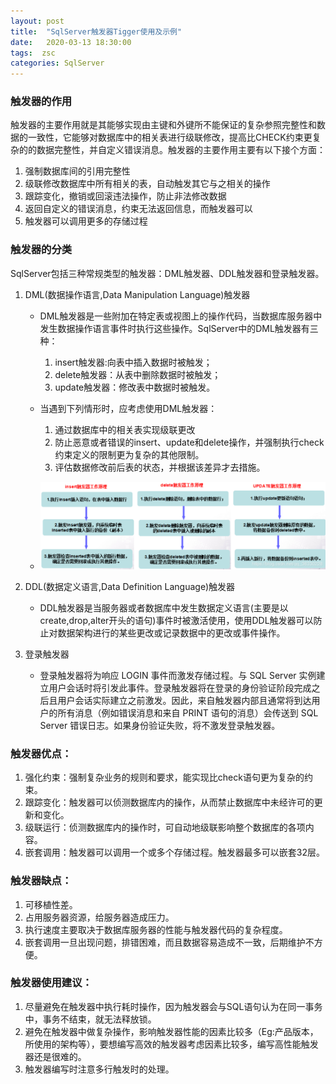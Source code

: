 ```yaml
---
layout: post
title:  "SqlServer触发器Tigger使用及示例"
date:   2020-03-13 18:30:00
tags:  zsc
categories: SqlServer
---
```



### 触发器的作用

触发器的主要作用就是其能够实现由主键和外键所不能保证的复杂参照完整性和数据的一致性，它能够对数据库中的相关表进行级联修改，提高比CHECK约束更复杂的的数据完整性，并自定义错误消息。触发器的主要作用主要有以下接个方面：

1. 强制数据库间的引用完整性
2. 级联修改数据库中所有相关的表，自动触发其它与之相关的操作
3. 跟踪变化，撤销或回滚违法操作，防止非法修改数据
4. 返回自定义的错误消息，约束无法返回信息，而触发器可以
5. 触发器可以调用更多的存储过程

### 触发器的分类
SqlServer包括三种常规类型的触发器：DML触发器、DDL触发器和登录触发器。

1. DML(数据操作语言,Data Manipulation Language)触发器
	* DML触发器是一些附加在特定表或视图上的操作代码，当数据库服务器中发生数据操作语言事件时执行这些操作。SqlServer中的DML触发器有三种：

		1. insert触发器:向表中插入数据时被触发；
		2. delete触发器：从表中删除数据时被触发；
		3. update触发器：修改表中数据时被触发。

	* 当遇到下列情形时，应考虑使用DML触发器：

		1. 通过数据库中的相关表实现级联更改
		2. 防止恶意或者错误的insert、update和delete操作，并强制执行check约束定义的限制更为复杂的其他限制。
		3. 评估数据修改前后表的状态，并根据该差异才去措施。
	
	* ![2020-03-13](../Images/zsc_2020-03-13.png)

2. DDL(数据定义语言,Data Definition Language)触发器

	* DDL触发器是当服务器或者数据库中发生数据定义语言(主要是以create,drop,alter开头的语句)事件时被激活使用，使用DDL触发器可以防止对数据架构进行的某些更改或记录数据中的更改或事件操作。

3. 登录触发器

	* 登录触发器将为响应 LOGIN 事件而激发存储过程。与 SQL Server 实例建立用户会话时将引发此事件。登录触发器将在登录的身份验证阶段完成之后且用户会话实际建立之前激发。因此，来自触发器内部且通常将到达用户的所有消息（例如错误消息和来自 PRINT 语句的消息）会传送到 SQL Server 错误日志。如果身份验证失败，将不激发登录触发器。


### 触发器优点：

1. 强化约束：强制复杂业务的规则和要求，能实现比check语句更为复杂的约束。
2. 跟踪变化：触发器可以侦测数据库内的操作，从而禁止数据库中未经许可的更新和变化。
3. 级联运行：侦测数据库内的操作时，可自动地级联影响整个数据库的各项内容。
4. 嵌套调用：触发器可以调用一个或多个存储过程。触发器最多可以嵌套32层。

### 触发器缺点：

1. 可移植性差。
2. 占用服务器资源，给服务器造成压力。
3. 执行速度主要取决于数据库服务器的性能与触发器代码的复杂程度。
4. 嵌套调用一旦出现问题，排错困难，而且数据容易造成不一致，后期维护不方便。

### 触发器使用建议：

1. 尽量避免在触发器中执行耗时操作，因为触发器会与SQL语句认为在同一事务中，事务不结束，就无法释放锁。
2. 避免在触发器中做复杂操作，影响触发器性能的因素比较多（Eg:产品版本，所使用的架构等），要想编写高效的触发器考虑因素比较多，编写高性能触发器还是很难的。
3. 触发器编写时注意多行触发时的处理。





